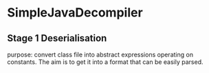 # SimpleJavaDecompiler

## Stage 1 Deserialisation
purpose: convert class file into abstract expressions operating on constants.
The aim is to get it into a format that can be easily parsed.
